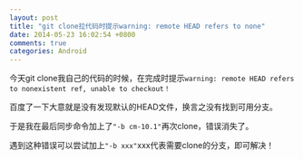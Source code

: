 ```yaml
---
layout: post
title: "git clone拉代码时提示warning: remote HEAD refers to none"
date: 2014-05-23 16:02:54 +0800
comments: true
categories: Android
---
```

今天git clone我自己的代码的时候，<!-- more -->在完成时提示`warning: remote HEAD refers to nonexistent ref, unable to checkout！`

百度了一下大意就是没有发现默认的HEAD文件，换言之没有找到可用分支。

于是我在最后同步命令加上了`"-b cm-10.1"`再次clone，错误消失了。

遇到这种错误可以尝试加上`"-b xxx"`xxx代表需要clone的分支，即可解决！
